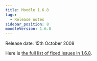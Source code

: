 ```yaml
---
title: Moodle 1.6.8
tags:
  - Release notes
sidebar_position: 8
moodleVersion: 1.6.8
---
```

Release date: 15th October 2008

Here is [the full list of fixed issues in 1.6.8](http://moodle.atlassian.net/secure/ReleaseNote.jspa?version=10293&styleName=Text&projectId=10011).
